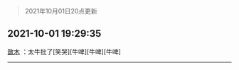 > 2021年10月01日20点更新
<link rel="stylesheet" href="https://cdn.jsdelivr.net/gh/taotie6/sampleJSON@main/css/photo_show.css">
<meta name="referrer" content="no-referrer" />


 ## 2021-10-01 19:29:35 

 [㪚木](https://www.coolapk.com/feed/30394409?shareKey=ZWVlYWVmMTkxZjE4NjE1NmY3YzU~) ：太牛批了[笑哭][牛啤][牛啤][牛啤] 

<div class="album">
</div>

 ------- 

